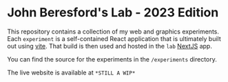 # John Beresford's Lab - 2023 Edition

This repository contains a collection of my web and graphics experiments. Each
`experiment` is a self-contained React application that is ultimately built out
using [vite](https://vitejs.dev/guide/). That build is then used and hosted in the
`lab` [NextJS](https://nextjs.org/) app.

You can find the source for the experiments in the `/experiments` directory.

The live website is available at `*STILL A WIP*`
